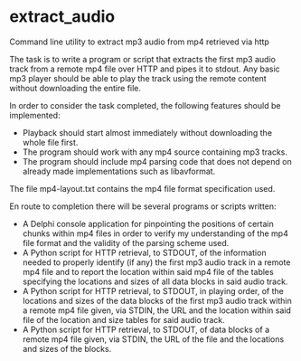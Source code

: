 # extract_audio
Command line utility to extract mp3 audio from mp4 retrieved via http

The task is to write a program or script that extracts the first mp3 audio track from a remote mp4 file over HTTP and pipes it to stdout.
Any basic mp3 player should be able to play the track using the remote content without downloading the entire file.

In order to consider the task completed, the following features should be implemented:
- Playback should start almost immediately without downloading the whole file first.
- The program should work with any mp4 source containing mp3 tracks.
- The program should include mp4 parsing code that does not depend on already made implementations such as libavformat.

The file mp4-layout.txt contains the mp4 file format specification used.

En route to completion there will be several programs or scripts written:
- A Delphi console application for pinpointing the positions of certain chunks within mp4 files in order to verify my understanding of the mp4 file format and the validity of the parsing scheme used.
- A Python script for HTTP retrieval, to STDOUT,  of the information needed to properly identify (if any) the first mp3 audio track in a remote mp4 file and to report the location within said mp4 file of the tables specifying the locations and sizes of all data blocks in said audio track.
- A Python script for HTTP retrieval, to STDOUT, in playing order, of the locations and sizes of the data blocks of the first mp3 audio track within a remote mp4 file given, via STDIN, the URL and the location within said file of the location and size tables for said audio track.
- A Python script for HTTP retrieval, to STDOUT, of data blocks of a remote mp4 file given, via STDIN, the URL of the file and the locations and sizes of the blocks.
